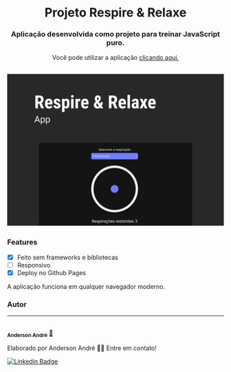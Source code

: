 <h1 align="center">
  Projeto Respire & Relaxe
</h1>

<h3 align="center">
   Aplicação desenvolvida como projeto para treinar JavaScript puro.
</h3>

<p align="center">
  Você pode utilizar a aplicação <a href="https://anderson-andre-p.github.io/respireERelaxeApp/" target="_blank">clicando aqui.</a>
</p>

<h2 align="center">
  <img alt="Demo da Projeto Respire E Relaxe" title="#ProjetoRespireERelaxe" src="https://github.com/Anderson-Andre-P/respireERelaxeApp/blob/main/img/respiracaoApp.png">
</h2>

### Features

- [x] Feito sem frameworks e bibliotecas
- [ ] Responsivo
- [x] Deploy no Github Pages

<p>
  A aplicação funciona em qualquer navegador moderno.
</p>


### Autor
---

<a href="https://www.linkedin.com/in/anderson-andre-pereira/">
 <img style="border-radius: 50%;" src="https://media-exp1.licdn.com/dms/image/C4D03AQFNJAFWZ2h5nA/profile-displayphoto-shrink_800_800/0/1606771778737?e=1629936000&v=beta&t=mh0jVEGG_fvkE16VwussiwgJdlbK9IkSGPIXMSPKstI" width="100px;" alt=""/>
 <br />
 <sub><b>Anderson André</b></sub></a> <a href="https://www.linkedin.com/in/anderson-andre-pereira/" title="LinkedIn">🚀</a>


Elaborado por Anderson André 👋🏽 Entre em contato!

[![Linkedin Badge](https://img.shields.io/badge/LinkedIn-%40anderson--andre--pereira-blue)](https://www.linkedin.com/in/anderson-andre-pereira/) 
